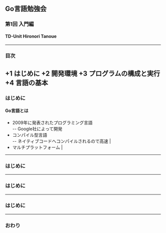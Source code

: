 ## Go言語勉強会
### 第1回 入門編
#### TD-Unit Hironori Tanoue
---
### 目次
+1 はじめに
+2 開発環境
+3 プログラムの構成と実行
+4 言語の基本
---
### はじめに
#### Go言語とは
- 2009年に発表されたプログラミング言語  
-- Google社によって開発
- コンパイル型言語  
-- ネイティブコードへコンパイルされるので高速 |
- マルチプラットフォーム |
---
### はじめに
---
### はじめに
---
### はじめに
---
### おわり
